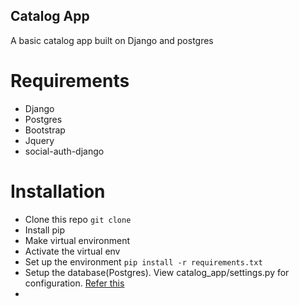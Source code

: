 ## Catalog App
A basic catalog app built on Django and postgres
# Requirements
- Django
- Postgres
- Bootstrap
- Jquery
- social-auth-django
# Installation
- Clone this repo
```git clone```
- Install pip
- Make virtual environment
- Activate the virtual env
- Set up the environment
``` pip install -r requirements.txt ```
- Setup the database(Postgres). View catalog_app/settings.py for configuration. [Refer this](https://www.digitalocean.com/community/tutorials/how-to-use-postgresql-with-your-django-application-on-ubuntu-14-04)
- 
